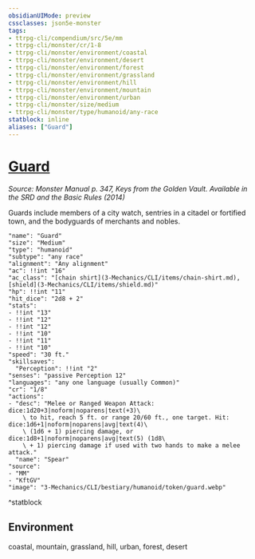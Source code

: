 ```yaml
---
obsidianUIMode: preview
cssclasses: json5e-monster
tags:
- ttrpg-cli/compendium/src/5e/mm
- ttrpg-cli/monster/cr/1-8
- ttrpg-cli/monster/environment/coastal
- ttrpg-cli/monster/environment/desert
- ttrpg-cli/monster/environment/forest
- ttrpg-cli/monster/environment/grassland
- ttrpg-cli/monster/environment/hill
- ttrpg-cli/monster/environment/mountain
- ttrpg-cli/monster/environment/urban
- ttrpg-cli/monster/size/medium
- ttrpg-cli/monster/type/humanoid/any-race
statblock: inline
aliases: ["Guard"]
---
```

# [Guard](3-Mechanics\CLI\bestiary\humanoid/guard.md)
*Source: Monster Manual p. 347, Keys from the Golden Vault. Available in the <span title='Systems Reference Document (5.1)'>SRD</span> and the Basic Rules (2014)*  

Guards include members of a city watch, sentries in a citadel or fortified town, and the bodyguards of merchants and nobles.

```statblock
"name": "Guard"
"size": "Medium"
"type": "humanoid"
"subtype": "any race"
"alignment": "Any alignment"
"ac": !!int "16"
"ac_class": "[chain shirt](3-Mechanics/CLI/items/chain-shirt.md), [shield](3-Mechanics/CLI/items/shield.md)"
"hp": !!int "11"
"hit_dice": "2d8 + 2"
"stats":
- !!int "13"
- !!int "12"
- !!int "12"
- !!int "10"
- !!int "11"
- !!int "10"
"speed": "30 ft."
"skillsaves":
  "Perception": !!int "2"
"senses": "passive Perception 12"
"languages": "any one language (usually Common)"
"cr": "1/8"
"actions":
- "desc": "Melee or Ranged Weapon Attack: dice:1d20+3|noform|noparens|text(+3)\
    \ to hit, reach 5 ft. or range 20/60 ft., one target. Hit: dice:1d6+1|noform|noparens|avg|text(4)\
    \ (1d6 + 1) piercing damage, or dice:1d8+1|noform|noparens|avg|text(5) (1d8\
    \ + 1) piercing damage if used with two hands to make a melee attack."
  "name": "Spear"
"source":
- "MM"
- "KftGV"
"image": "3-Mechanics/CLI/bestiary/humanoid/token/guard.webp"
```
^statblock

## Environment

coastal, mountain, grassland, hill, urban, forest, desert